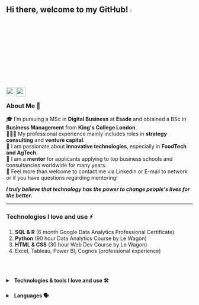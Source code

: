 ## Hi there, welcome to my GitHub!  <a href="https://www.gautamkrishnar.com/"><img src="https://media.giphy.com/media/hvRJCLFzcasrR4ia7z/giphy.gif" width="5%"></a>


<a href="https://www.linkedin.com/in/alexander-hoellinger/">
  <img align="left" width="24px" src="https://cdn.jsdelivr.net/npm/simple-icons@v3/icons/linkedin.svg"  />
</a>
<a href="mailto:alex.hoellinger@gmail.com">
  <img align="left" width="26px" src="https://cdn.jsdelivr.net/npm/simple-icons@v3/icons/gmail.svg" />
</a>


<br/>


### About Me 🚀
🎓 I’m pursuing a MSc in **Digital Business** at **Esade** and obtained a BSc in **Business Management** from **King's College London**. </br>
👨🏼‍💻 My professional experience mainly includes roles in **strategy consulting** and **venture capital**. </br>
🌱 I am passionate about **innovative technologies**, especially in **FoodTech and AgTech**. </br>
🤝 I am a **mentor** for applicants applying to top business schools and consultancies worldwide for many years. </br>
💬 Feel more than welcome to contact me via Linkedin or E-mail to network or if you have questions regarding mentoring! </br>
   
 **<i>I truly believe that technology has the power to change people's lives for the better.</i>**

<hr />


### Technologies I love and use ⚡
1) **SQL & R** (6 month Google Data Analytics Professional Certificate) </br>
2) **Python** (90 hour Data Analytics Course by Le Wagon) </br>
3) **HTML & CSS** (30 hour Web Dev Course by Le Wagon) </br>
4) Excel, Tableau, Power BI, Cognos (professional experience) </br>
 
</br></br>
<details>
  <summary><b>&nbsp;&nbsp;Technologies & tools I love and use 🛠️&nbsp</b></summary>
  <br/>
  
1) **SQL & R** (6 month Google Data Analytics Professional Certificate)
2) **Python** (90 hour Data Analytics Course by Le Wagon)
3) **HTML & CSS** (30 hour Web Dev Course by Le Wagon)
4) Excel, Tableau, Power BI, Cognos (professional experience)

</details> 

<br/>

<details>
  <summary><b>&nbsp;&nbsp;Languages 🗣️&nbsp</b></summary>
  <br/>
  
1) German 🇩🇪/🇦🇹
2) English 🇬🇧
3) Spanish 🇪🇸

</details> 
